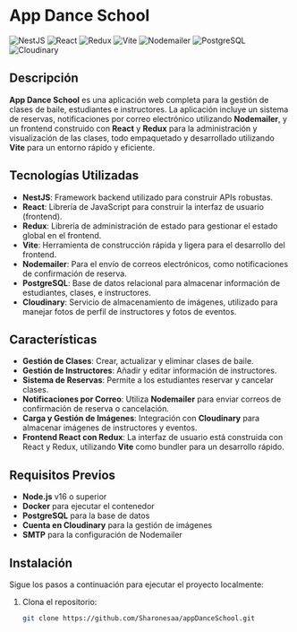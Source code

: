 # App Dance School

![NestJS](https://nestjs.com/img/logo.svg)
![React](https://www.liblogo.com/img-logo/re269re79-react-logo-react-logo-.png)
![Redux](https://w7.pngwing.com/pngs/129/702/png-transparent-redux-full-logo-tech-companies.png)
![Vite](https://logospng.org/wp-content/uploads/vite-js-logo.png)
![Nodemailer](https://th.bing.com/th/id/R.561211e4ac9c4705aee86f9efe004a48?rik=olyuedZAA3QTKQ&riu=http%3a%2f%2fnodemailer.com%2fnm_logo_200x136.png&ehk=oeHVu5BE2LdKw6qIMfY7GUxaNPH5%2brSQaCVLSKWMf0Q%3d&risl=&pid=ImgRaw&r=0)
![PostgreSQL](https://www.vhv.rs/dpng/d/542-5425575_postgres-logo-png-transparent-png.png)
![Cloudinary](https://logo-download.com/wp-content/data/images/png/Cloudinary-logo.png)

## Descripción

**App Dance School** es una aplicación web completa para la gestión de clases de baile, estudiantes e instructores. La aplicación incluye un sistema de reservas, notificaciones por correo electrónico utilizando **Nodemailer**, y un frontend construido con **React** y **Redux** para la administración y visualización de las clases, todo empaquetado y desarrollado utilizando **Vite** para un entorno rápido y eficiente.

## Tecnologías Utilizadas

- **NestJS**: Framework backend utilizado para construir APIs robustas.
- **React**: Librería de JavaScript para construir la interfaz de usuario (frontend).
- **Redux**: Librería de administración de estado para gestionar el estado global en el frontend.
- **Vite**: Herramienta de construcción rápida y ligera para el desarrollo del frontend.
- **Nodemailer**: Para el envío de correos electrónicos, como notificaciones de confirmación de reserva.
- **PostgreSQL**: Base de datos relacional para almacenar información de estudiantes, clases, e instructores.
- **Cloudinary**: Servicio de almacenamiento de imágenes, utilizado para manejar fotos de perfil de instructores y fotos de eventos.

## Características

- **Gestión de Clases**: Crear, actualizar y eliminar clases de baile.
- **Gestión de Instructores**: Añadir y editar información de instructores.
- **Sistema de Reservas**: Permite a los estudiantes reservar y cancelar clases.
- **Notificaciones por Correo**: Utiliza **Nodemailer** para enviar correos de confirmación de reserva o cancelación.
- **Carga y Gestión de Imágenes**: Integración con **Cloudinary** para almacenar imágenes de instructores y eventos.
- **Frontend React con Redux**: La interfaz de usuario está construida con React y Redux, utilizando **Vite** como bundler para un desarrollo rápido.

## Requisitos Previos

- **Node.js** v16 o superior
- **Docker** para ejecutar el contenedor
- **PostgreSQL** para la base de datos
- **Cuenta en Cloudinary** para la gestión de imágenes
- **SMTP** para la configuración de Nodemailer

## Instalación

Sigue los pasos a continuación para ejecutar el proyecto localmente:

1. Clona el repositorio:
   ```bash
   git clone https://github.com/Sharonesaa/appDanceSchool.git
